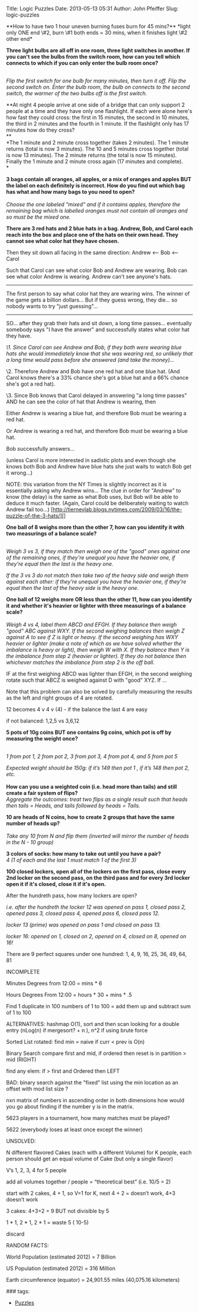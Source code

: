 Title: Logic Puzzles
Date: 2013-05-13 05:31
Author: John Pfeiffer
Slug: logic-puzzles

<div class="field field-name-body field-type-text-with-summary field-label-hidden">
<div class="field-items">
<div class="field-item even">
**How to have two 1 hour uneven burning fuses burn for 45 mins?**  
*light only ONE end \#2, burn \#1 both ends = 30 mins, when it finishes
light \#2 other end*

</p>

<strong>  

Three light bulbs are all off in one room, three light switches in
another. If you can't see the bulbs from the switch room, how can you
tell which connects to which if you can only enter the bulb room once?  
</strong>  
<em>  

Flip the first switch for one bulb for many minutes, then turn it off.
Flip the second switch on. Enter the bulb room, the bulb on connects to
the second switch, the warmer of the two bulbs off is the first switch.  
</em>

</p>

**At night 4 people arrive at one side of a bridge that can only support
2 people at a time and they have only one flashlight. If each were alone
here's how fast they could cross: the first in 15 minutes, the second in
10 minutes, the third in 2 minutes and the fourth in 1 minute. If the
flashlight only has 17 minutes how do they cross?  
**  
*The 1 minute and 2 minute cross together (takes 2 minutes). The 1
minute returns (total is now 3 minutes). The 10 and 5 minutes cross
together (total is now 13 minutes). The 2 minute returns (the total is
now 15 minutes). Finally the 1 minute and 2 minute cross again (17
minutes and complete).  
*

</p>

<strong>  

3 bags contain all oranges, all apples, or a mix of oranges and apples
BUT the label on each definitely is incorrect. How do you find out which
bag has what and how many bags to you need to open?  
</strong>  
*Choose the one labeled "mixed" and if it contains apples, therefore the
remaining bag which is labelled oranges must not contain all oranges and
so must be the mixed one.*

</p>

<strong>  

There are 3 red hats and 2 blue hats in a bag. Andrew, Bob, and Carol
each reach into the box and place one of the hats on their own head.
They cannot see what color hat they have chosen.</strong>

</p>

Then they sit down all facing in the same direction: Andrew <-- Bob <--
Carol

</p>

Such that Carol can see what color Bob and Andrew are wearing. Bob can
see what color Andrew is wearing. Andrew can't see anyone's hats.

</p>

---  

The first person to say what color hat they are wearing wins. The winner
of the game gets a billion dollars... But if they guess wrong, they
die... so nobody wants to try "just guessing"...

</p>

---  

SO... after they grab their hats and sit down, a long time passes...
eventually somebody says "I have the answer" and successfully states
what color hat they have.  

</p>

<em>  

\1. Since Carol can see Andrew and Bob, if they both were wearing blue
hats she would immediately know that she was wearing red, so unlikely
that a long time would pass before she answered (and take the money)...
</em>

</p>

\2. Therefore Andrew and Bob have one red hat and one blue hat. (And
Carol knows there's a 33% chance she's got a blue hat and a 66% chance
she's got a red hat).

</p>

\3. Since Bob knows that Carol delayed in answering "a long time passes"
AND he can see the color of hat that Andrew is wearing, then

</p>

Either Andrew is wearing a blue hat, and therefore Bob must be wearing a
red hat.  

Or Andrew is wearing a red hat, and therefore Bob must be wearing a blue
hat.

</p>

Bob successfully answers...

</p>

(unless Carol is more interested in sadistic plots and even though she
knows both Bob and Andrew have blue hats she just waits to watch Bob get
it wrong...)

</p>

NOTE: this variation from the NY Times is slightly incorrect as it is
essentially asking why Andrew wins... The clue in order for "Andrew" to
know (the delay) is the same as what Bob uses, but Bob will be able to
deduce it much faster. (Again, Carol could be deliberately waiting to
watch Andrew fail too...)
[http://tierneylab.blogs.nytimes.com/2009/03/16/the-puzzle-of-the-3-hats/][]  

</p>

<strong>  

One ball of 8 weighs more than the other 7, how can you identify it with
two measurings of a balance scale?  
</strong>  
<em>  

Weigh 3 vs 3, if they match then weigh one of the "good" ones against
one of the remaining ones, if they're unequal you have the heavier one,
if they're equal then the last is the heavy one.  

If the 3 vs 3 do not match then take two of the heavy side and weigh
them against each other: if they're unequal you have the heavier one, if
they're equal then the last of the heavy side is the heavy one.  
</em>

</p>

<strong>  

One ball of 12 weighs more OR less than the other 11, how can you
identify it and whether it's heavier or lighter with three measurings of
a balance scale?  
</strong>  
*Weigh 4 vs 4, label them ABCD and EFGH. If they balance then weigh
"good" ABC against WXY. If the second weighing balances then weigh Z
against A to see if Z is light or heavy. If the second weighing has WXY
heavier or lighter (make a note of which as we have solved whether the
imbalance is heavy or light), then weigh W with X. If they balance then
Y is the imbalance from step 2 (heavier or lighter). If they do not
balance then whichever matches the imbalance from step 2 is the off
ball.*

</p>

IF at the first weighing ABCD was lighter than EFGH, in the second
weighing rotate such that ABCZ is weighed against D with "good" XYZ. If
...

</p>

Note that this problem can also be solved by carefully measuring the
results as the left and right groups of 4 are rotated.

</p>

12 becomes 4 v 4 v (4) - if the balance the last 4 are easy  

if not balanced: 1,2,5 vs 3,6,12

</p>

<strong>  

5 pots of 10g coins BUT one contains 9g coins, which pot is off by
measuring the weight once?  
</strong>  
<em>  

1 from pot 1, 2 from pot 2, 3 from pot 3, 4 from pot 4, and 5 from pot
5  

Expected weight should be 150g: if it’s 149 then pot 1 , if it’s 148
then pot 2, etc.  
</em>  
**How can you use a weighted coin (i.e. head more than tails) and still
create a fair system of flips?**  
*Aggregate the outcomes: treat two flips as a single result such that
heads then tails = Heads, and tails followed by heads = Tails.*

</p>

<strong>  

10 are heads of N coins, how to create 2 groups that have the same
number of heads up?  
</strong>  
*Take any 10 from N and flip them (inverted will mirror the number of
heads in the N - 10 group)*

</p>

**3 colors of socks: how many to take out until you have a pair?**  
*4 (1 of each and the last 1 must match 1 of the first 3)*

</p>

<strong>  

100 closed lockers, open all of the lockers on the first pass, close
every 2nd locker on the second pass, on the third pass and for every 3rd
locker open it if it's closed, close it if it's open.</strong>

</p>

After the hundreth pass, how many lockers are open?  
  
<em>  

i.e. after the hundreth the locker 12 was opened on pass 1, closed pass
2, opened pass 3, closed pass 4, opened pass 6, closed pass 12.  

locker 13 (prime) was opened on pass 1 and closed on pass 13.  

locker 16: opened on 1, closed on 2, opened on 4, closed on 8, opened on
16!</em>

</p>

There are 9 perfect squares under one hundred: 1, 4, 9, 16, 25, 36, 49,
64, 81  

</p>

INCOMPLETE

</p>

Minutes Degrees from 12:00 = mins \* 6  

Hours Degrees From 12:00 = hours \* 30 + mins \* .5

</p>

Find 1 duplicate in 100 numbers of 1 to 100 = add them up and subtract
sum of 1 to 100  

ALTERNATIVES: hashmap O(1), sort and then scan looking for a double
entry (nLog(n) if mergesort? + n ), n\^2 if using brute force

</p>

Sorted List rotated: find min = naive if curr < prev is O(n)  

Binary Search compare first and mid, if ordered then reset is in
partition \> mid (RIGHT)  

find any elem: if \> first and Ordered then LEFT

</p>

BAD: binary search against the "fixed" list using the min location as an
offset with mod list size ?

</p>

nxn matrix of numbers in ascending order in both dimensions how would
you go about finding if the number y is in the matrix.

</p>

5623 players in a tournament, how many matches must be played?  

5622 (everybody loses at least once except the winner)

</p>

UNSOLVED:

</p>

N different flavored Cakes (each with a different Volume) for K people,
each person should get an equal volume of Cake (but only a single
flavor)  

V’s 1, 2, 3, 4 for 5 people  

add all volumes together / people = “theoretical best” (i.e. 10/5 = 2)  

start with 2 cakes, 4 + 1, so V=1 for K, next 4 + 2 = doesn’t work, 4+3
doesn’t work  

3 cakes: 4+3+2 = 9 BUT not divisible by 5  

1 \* 1, 2 \* 1, 2 \* 1 = waste 5 ( 10-5)  

discard

</p>

RANDOM FACTS:

</p>

World Population (estimated 2012) = 7 Billion  

US Population (estimated 2012) = 316 Million  

Earth circumference (equator) = 24,901.55 miles (40,075.16 kilometers)

</p>
<p>
</div>
</div>
</div>
<div class="field field-name-taxonomy-vocabulary-1 field-type-taxonomy-term-reference field-label-above clearfix">
### tags:

-   [Puzzles][]

</div>
</p>

  [http://tierneylab.blogs.nytimes.com/2009/03/16/the-puzzle-of-the-3-hats/]:
    http://tierneylab.blogs.nytimes.com/2009/03/16/the-puzzle-of-the-3-hats/
  [Puzzles]: http://john-pfeiffer.com/taxonomy/term/11
